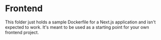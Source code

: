 # Frontend

This folder just holds a sample Dockerfile for a Next.js application and isn't expected to work. It's meant to be used as a starting point for your own frontend project.
